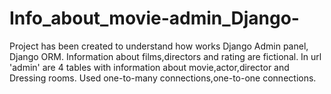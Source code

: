 # Info_about_movie-admin_Django-
Project has been created to understand how works Django Admin panel, Django ORM. 
Information about films,directors and rating are fictional. 
In url 'admin' are 4 tables with information about movie,actor,director and Dressing rooms. 
Used one-to-many connections,one-to-one connections.
